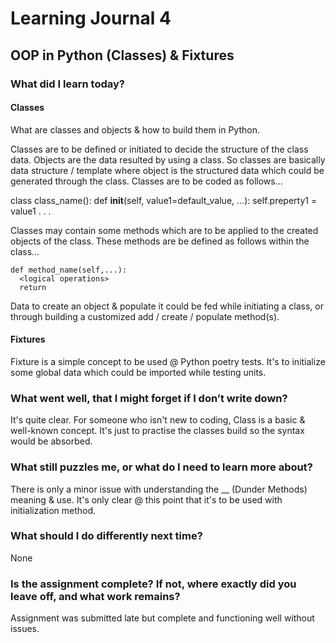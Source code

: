 # Learning Journal 4

## OOP in Python (Classes) & Fixtures

### What did I learn today?

#### Classes

What are classes and objects & how to build them in Python.

Classes are to be defined or initiated to decide the structure of the class data. Objects are the data resulted by using a class. So classes are basically data structure / template where object is the structured data which could be generated through the class. Classes are to be coded as follows...

  class class_name():
    def __init__(self, value1=default_value, ...):
        self.preperty1 = value1
        .
        .
        .

Classes may contain some methods which are to be applied to the created objects of the class. These methods are be defined as follows within the class...

    def method_name(self,...):
      <logical operations>
      return

Data to create an object & populate it could be fed while initiating a class, or through building a customized add / create / populate method(s).

#### Fixtures

Fixture is a simple concept to be used @ Python poetry tests. It's to initialize some global data which could be imported while testing units.

### What went well, that I might forget if I don’t write down?

It's quite clear. For someone who isn't new to coding, Class is a basic & well-known concept. It's just to practise the classes build so the syntax would be absorbed.

### What still puzzles me, or what do I need to learn more about?

There is only a minor issue with understanding the __ (Dunder Methods) meaning & use. It's only clear @ this point that it's to be used with initialization method.

### What should I do differently next time?

None

### Is the assignment complete? If not, where exactly did you leave off, and what work remains?

Assignment was submitted late but complete and functioning well without issues.
